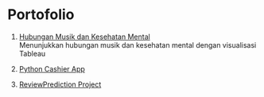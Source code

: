 # Portofolio

1. [Hubungan Musik dan Kesehatan Mental](https://medium.com/@amyrasl/data-viz-apa-hubungan-antara-musik-dan-kesehatan-mental-fa4baf117d64)
  <br>Menunjukkan hubungan musik dan kesehatan mental dengan visualisasi Tableau

2. [Python Cashier App](https://github.com/amyrasl/Cashier)

3. [ReviewPrediction Project](https://github.com/amyrasl/ReviewPrediction)
